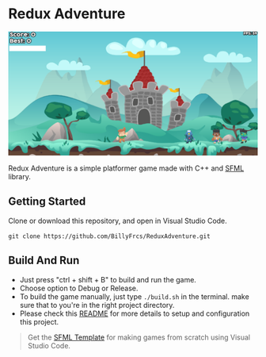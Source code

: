 <h1>Redux Adventure</h1>

![Redux Adventure GamePlay](https://github.com/BillyFrcs/ReduxAdventure/blob/master/Assets/Sample/ReduxAdventure.png)

Redux Adventure is a simple platformer game made with C++ and [SFML](https://www.sfml-dev.org/index.php) library.

## Getting Started

Clone or download this repository, and open in Visual Studio Code.

```
git clone https://github.com/BillyFrcs/ReduxAdventure.git
```

## Build And Run

- Just press "ctrl + shift + B" to build and run the game.
- Choose option to Debug or Release.
- To build the game manually, just type `./build.sh` in the terminal. make sure that to you're in the right project directory.
- Please check this [README](https://github.com/BillyFrcs/ReduxAdventure/blob/master/Template/README.md) for more details to setup and configuration this project.

> Get the [SFML Template](https://github.com/andrew-r-king/sfml-vscode-boilerplate) for making games from scratch using Visual Studio Code.
